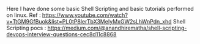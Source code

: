 Here I have done some basic Shell Scripting and basic tutorials performed on linux.
Ref : https://www.youtube.com/watch?v=TtGM9GfBuok&list=PL0tP8lerTbX3MeIyMxGW2sLhWnPdn_xhd
Shell Scripting pocs : https://medium.com/@anandhirematha/shell-scripting-devops-interview-questions-cec8d11c8868